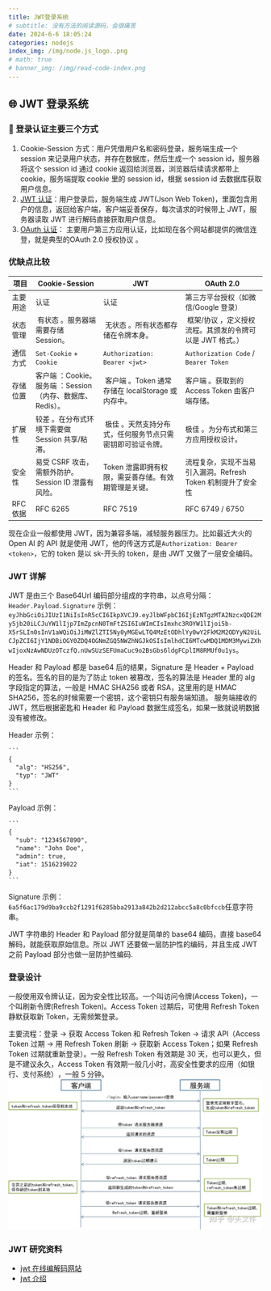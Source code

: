 ```yaml
---
title: JWT登录系统
# subtitle: 没有方法的阅读源码，会很痛苦
date: 2024-6-6 18:05:24
categories: nodejs
index_img: /img/node.js_logo..png
# math: true
# banner_img: /img/read-code-index.png
---
```


## 🌐 JWT 登录系统

### 📁 登录认证主要三个方式

1. Cookie-Session 方式：用户凭借用户名和密码登录，服务端生成一个 session 来记录用户状态，并存在数据库，然后生成一个 session id，服务器将这个 session id 通过 cookie 返回给浏览器，浏览器后续请求都带上 cookie，服务端提取 cookie 里的 session id，根据 session id 去数据库获取用户信息。
2. [JWT 认证](https://www.rfcreader.com/#rfc7519)：用户登录后，服务端生成 JWT(Json Web Token)，里面包含用户的信息，返回给客户端，客户端妥善保存，每次请求的时候带上 JWT，服务器读取 JWT 进行解码直接获取用户信息。
3. [OAuth 认证](https://www.rfcreader.com/#rfc6749)： 主要用户第三方应用认证，比如现在各个网站都提供的微信连登，就是典型的 ​​OAuth 2.0 授权协议 ​​。

### 优缺点比较

| 项目        | Cookie-Session                                                 | JWT                                                            | OAuth 2.0                                                      |
| ----------- | -------------------------------------------------------------- | -------------------------------------------------------------- | -------------------------------------------------------------- |
| 主要用途    | 认证                                                           | 认证                                                           | 第三方平台授权（如微信/Google 登录）                           |
| 状态管理 ​​ | ​​ 有状态 ​​。服务器端需要存储 Session。                       | ​​ 无状态 ​​。所有状态都存储在令牌本身。                       | ​​ 框架/协议 ​​，定义授权流程。其颁发的令牌可以是 JWT 格式。） |
| 通信方式    | `Set-Cookie` + `Cookie`                                        | `Authorization: Bearer <jwt>`                                  | `Authorization Code` / `Bearer Token`                          |
| 存储位置    | 客户端 ​​：Cookie。服务端 ​​：Session（内存、数据库、Redis）。 | ​​ 客户端 ​​。Token 通常存储在 localStorage 或内存中。         | 客户端 ​​。获取到的 Access Token 由客户端存储。                |
| 扩展性      | 较差 ​​。在分布式环境下需要做 Session 共享/粘滞。              | ​​ 极佳 ​​。天然支持分布式，任何服务节点只需密钥即可验证令牌。 | 极佳 ​​。为分布式和第三方应用授权设计。                        |
| 安全性      | 易受 ​​CSRF​​ 攻击，需额外防护。Session ID 泄露有风险。        | Token 泄露即拥有权限，需妥善存储。有效期管理是关键。           | 流程复杂，实现不当易引入漏洞。Refresh Token 机制提升了安全性   |
| RFC 依据    | RFC 6265                                                       | RFC 7519                                                       | RFC 6749 / 6750                                                |

现在企业一般都使用 JWT，因为兼容多端，减轻服务器压力。比如最近大火的 Open AI 的 API 就是使用 JWT，他的传送方式是`Authorization: Bearer <token>`，它的 token 是以 sk-开头的 token，是由 JWT 又做了一层安全编码。

### JWT 详解

JWT 是由三个 Base64Url 编码部分组成的字符串，以点号分隔：
`Header.Payload.Signature`
示例：
`eyJhbGciOiJIUzI1NiIsInR5cCI6IkpXVCJ9.eyJlbWFpbCI6IjEzNTgzMTA2NzcxQDE2My5jb20iLCJuYW1lIjp7ImZpcnN0TmFtZSI6IuWImCIsImxhc3ROYW1lIjoi5b-X5rSLIn0sInV1aWQiOiJiMWZlZTI5Ny0yMGEwLTQ4MzEtODhlYy0wY2FkM2M2ODYyN2UiLCJpZCI6IjY1NDBiOGY0ZDQ4OGNmZGQ5NWZhNGJkOSIsImlhdCI6MTcwMDQ1MDM3MywiZXhwIjoxNzAwNDUzOTczfQ.nUwSUzSEFUmaCuc9o2BsGbs6ldgFCplIM8RMUf0u1ys`。

Header 和 Payload 都是 base64 后的结果，Signature 是 Header + Payload 的签名。签名的目的是为了防止 token 被篡改，签名的算法是 Header 里的 alg 字段指定的算法，一般是 HMAC SHA256 或者 RSA，这里用的是 HMAC SHA256，签名的时候需要一个密钥，这个密钥只有服务端知道。 服务端接收的 JWT，然后根据密匙和 Header 和 Payload 数据生成签名，如果一致就说明数据没有被修改。

Header 示例：

    ```
    {
      "alg": "HS256",
      "typ": "JWT"
    }
    ```

Payload 示例：

    ```
    {
      "sub": "1234567890",
      "name": "John Doe",
      "admin": true,
      "iat": 1516239022
    }
    ```

Signature 示例：`6a5f6ac179d9ba9ccb2f1291f6285bba2913a842b2d212abcc5a8c0bfccb`任意字符串。

JWT 字符串的 Header 和 Payload 部分就是简单的 base64 编码，直接 base64 解码，就能获取原始信息。所以 JWT 还要做一层防护性的编码，并且生成 JWT 之前 Payload 部分也做一层防护性编码.

### 登录设计

一般使用双令牌认证，因为安全性比较高。一个叫访问令牌(Access Token)，一个叫刷新令牌(Refresh Token)。Access Token 过期后，可使用 Refresh Token 静默获取新 Token，无需频繁登录。

主要流程：登录 → 获取 Access Token 和 Refresh Token → 请求 API（Access Token 过期 → 用 Refresh Token 刷新 → 获取新 Access Token；如果 Refresh Token 过期就重新登录）。一般 Refresh Token 有效期是 30 天，也可以更久，但是不建议永久，Access Token 有效期一般几小时，高安全性要求的应用（如银行、支付系统）​，一般 5 分钟。
![image](/img2/jwt_1.png)

### JWT 研究资料

- [jwt 在线编解码网站](https://jwt.io/)
- [jwt 介绍](https://jwt.io/introduction)
